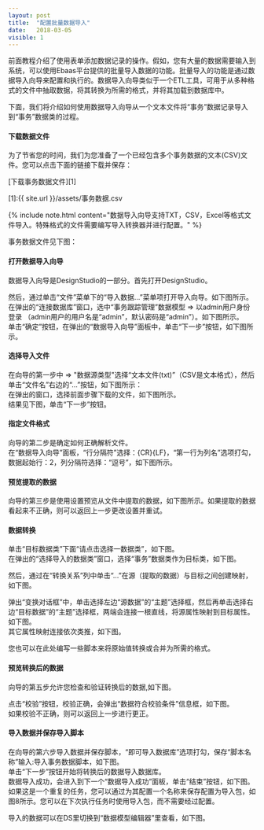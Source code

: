```yaml
---
layout: post
title:  "配置批量数据导入"
date:   2018-03-05
visible: 1
---
```


前面教程介绍了使用表单添加数据记录的操作。假如，您有大量的数据需要输入到系统，可以使用Ebaas平台提供的批量导入数据的功能。批量导入的功能是通过数据导入向导来配置和执行的。数据导入向导类似于一个ETL工具，可用于从多种格式的文件中抽取数据，将其转换为所需的格式，并将其加载到数据库中。

下面，我们将介绍如何使用数据导入向导从一个文本文件将“事务”数据记录导入到“事务”数据类的过程。

#### 下载数据文件

为了节省您的时间，我们为您准备了一个已经包含多个事务数据的文本(CSV)文件。您可以点击下面的链接下载并保存：

[下载事务数据文件][1]

[1]:{{ site.url }}/assets/事务数据.csv

{% include note.html content="数据导入向导支持TXT，CSV，Excel等格式文件导入。特殊格式的文件需要编写导入转换器并进行配置。" %}

事务数据文件见下图：
<img src="{{'/assets/img/2018-3-5-配置批量数据导入0.png' | prepend: site.baseurl }}" alt=""><br>

#### 打开数据导入向导

数据导入向导是DesignStudio的一部分。首先打开DesignStudio。

然后，通过单击“文件”菜单下的“导入数据...”菜单项打开导入向导。如下图所示。
<img src="{{'/assets/img/2018-3-5-配置批量数据导入1.png' | prepend: site.baseurl }}" alt=""><br>
在弹出的“连接数据库”窗口，选中“事务跟踪管理”数据模型 => 以admin用户身份登录 （admin用户的用户名是“admin”，默认密码是“admin”）。如下图所示。
<img src="{{'/assets/img/2018-3-5-配置批量数据导入2.png' | prepend: site.baseurl }}" alt=""><br>
单击“确定”按钮，在弹出的“数据导入向导”面板中，单击“下一步”按钮，如下图所示。
<img src="{{'/assets/img/2018-3-5-配置批量数据导入3.jpg' | prepend: site.baseurl }}" alt=""><br>

#### 选择导入文件

在向导的第一步中 => "数据源类型"选择“文本文件(txt)”（CSV是文本格式），然后单击“文件名”右边的“...”按钮，如下图所示：
<img src="{{'/assets/img/2018-3-5-配置批量数据导入4.png' | prepend: site.baseurl }}" alt=""><br>
在弹出的窗口，选择前面步骤下载的文件，如下图所示。
<img src="{{'/assets/img/2018-3-5-配置批量数据导入5.png' | prepend: site.baseurl }}" alt=""><br>
结果见下图，单击“下一步”按钮。
<img src="{{'/assets/img/2018-3-5-配置批量数据导入6.png' | prepend: site.baseurl }}" alt=""><br>

#### 指定文件格式

向导的第二步是确定如何正确解析文件。<br>
在“数据导入向导”面板，“行分隔符”选择：{CR}{LF}，“第一行为列名”选项打勾，数据起始行：2，列分隔符选择：“逗号”，如下图所示。
<img src="{{'/assets/img/2018-3-5-配置批量数据导入7A.png' | prepend: site.baseurl }}" alt=""><br>

#### 预览提取的数据

向导的第三步是使用设置预览从文件中提取的数据，如下图所示。如果提取的数据看起来不正确，则可以返回上一步更改设置并重试。
<img src="{{'/assets/img/2018-3-5-配置批量数据导入8.png' | prepend: site.baseurl }}" alt=""><br>

#### 数据转换

单击“目标数据类”下面“请点击选择一数据类”，如下图。
<img src="{{'/assets/img/2018-3-5-配置批量数据导入9.png' | prepend: site.baseurl }}" alt=""><br>
在弹出的“选择导入的数据类”窗口，选择“事务”数据类作为目标类，如下图。
<img src="{{'/assets/img/2018-3-5-配置批量数据导入10.png' | prepend: site.baseurl }}" alt=""><br>

然后，通过在“转换关系”列中单击“...”在源（提取的数据）与目标之间创建映射，如下图。
<img src="{{'/assets/img/2018-3-5-配置批量数据导入11.png' | prepend: site.baseurl }}" alt=""><br>

弹出“变换对话框”中，单击选择左边“源数据”的“主题”选择框，然后再单击选择右边“目标数据”的“主题”选择框，两端会连接一根直线，将源属性映射到目标属性。如下图。
<img src="{{'/assets/img/2018-3-5-配置批量数据导入12A.png' | prepend: site.baseurl }}" alt=""><br>
其它属性映射连接依次类推，如下图。
<img src="{{'/assets/img/2018-3-5-配置批量数据导入13A.png' | prepend: site.baseurl }}" alt=""><br>

您也可以在此处编写一些脚本来将原始值转换或合并为所需的格式。

#### 预览转换后的数据

向导的第五步允许您检查和验证转换后的数据,如下图。
<img src="{{'/assets/img/2018-3-5-配置批量数据导入19.png' | prepend: site.baseurl }}" alt=""><br>

点击“校验”按钮，校验正确，会弹出“数据符合校验条件”信息框，如下图。
<img src="{{'/assets/img/2018-3-5-配置批量数据导入14.png' | prepend: site.baseurl }}" alt=""><br>
如果校验不正确，则可以返回上一步进行更正。

#### 导入数据并保存导入脚本

在向导的第六步导入数据并保存脚本，“即可导入数据库”选项打勾，保存“脚本名称”输入:导入事务数据脚本，如下图。
<img src="{{'/assets/img/2018-3-5-配置批量数据导入15.png' | prepend: site.baseurl }}" alt=""><br>
单击“下一步”按钮开始将转换后的数据导入数据库。<br>
数据导入成功，会进入到下一个“数据导入成功”面板，单击“结束”按钮，如下图。<br>
<img src="{{'/assets/img/2018-3-5-配置批量数据导入16.png' | prepend: site.baseurl }}" alt=""><br>
如果这是一个重复的任务，您可以通过为其配置一个名称来保存配置为导入包，如图8所示。您可以在下次执行任务时使用导入包，而不需要经过配置。

导入的数据可以在DS里切换到“数据模型编辑器”里查看，如下图。
<img src="{{'/assets/img/2018-3-5-配置批量数据导入18.png' | prepend: site.baseurl }}" alt=""><br>

